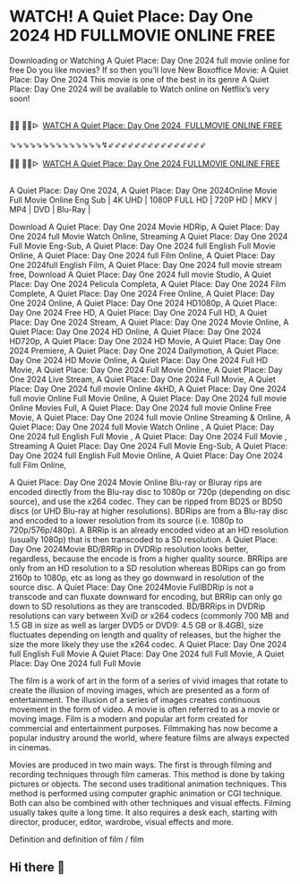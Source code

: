 WATCH! A Quiet Place: Day One 2024 HD FULLMOVIE ONLINE FREE
=
Downloading or Watching A Quiet Place: Day One 2024 full movie online for free Do you like movies? If so then you’ll love New Boxoffice Movie: A Quiet Place: Day One 2024 This movie is one of the best in its genre A Quiet Place: Day One 2024 will be available to Watch online on Netflix’s very soon!

<div><br /></div><div>🔴🔴 🔴🔴ᐅ&nbsp;&nbsp;<a href="https://t.co/TaWzc8rIQr">WATCH A Quiet Place: Day One 2024&nbsp; FULLMOVIE ONLINE FREE</a></div><div><br /></div><div><div>⇘⇘⇘⇘⇘⇘⇘⇘⇘⇘⇘⇘⇘⇘↯⇙⇙⇙⇙⇙⇙⇙⇙⇙⇙⇙⇙⇙⇙⇙</div></div><div><br /></div><div><div><div>🔴🔴 🔴🔴ᐅ&nbsp;&nbsp;<a href="https://t.co/E7Uyu5HSBd">WATCH A Quiet Place: Day One 2024 FULLMOVIE ONLINE FREE</a></div></div></div><div><br /></div>

A Quiet Place: Day One 2024, A Quiet Place: Day One 2024Online Movie Full Movie Online Eng Sub
| 4K UHD | 1080P FULL HD | 720P HD | MKV | MP4 | DVD | Blu-Ray |

Download A Quiet Place: Day One 2024 Movie HDRip,
A Quiet Place: Day One 2024 full Movie Watch Online,
Streaming A Quiet Place: Day One 2024 Full Movie Eng-Sub,
A Quiet Place: Day One 2024 full English Full Movie Online,
A Quiet Place: Day One 2024 full Film Online,
A Quiet Place: Day One 2024full English Film,
A Quiet Place: Day One 2024 full movie stream free,
Download A Quiet Place: Day One 2024 full movie Studio,
A Quiet Place: Day One 2024 Pelicula Completa,
A Quiet Place: Day One 2024 Film Complete,
A Quiet Place: Day One 2024 Free Online,
A Quiet Place: Day One 2024 Online,
A Quiet Place: Day One 2024 HD1080p,
A Quiet Place: Day One 2024 Free HD,
A Quiet Place: Day One 2024 Full HD,
A Quiet Place: Day One 2024 Stream,
A Quiet Place: Day One 2024 Movie Online,
A Quiet Place: Day One 2024 HD Online,
A Quiet Place: Day One 2024 HD720p,
A Quiet Place: Day One 2024 HD Movie,
A Quiet Place: Day One 2024 Premiere,
A Quiet Place: Day One 2024 Dailymotion,
A Quiet Place: Day One 2024 HD Movie Online,
A Quiet Place: Day One 2024 Full HD Movie,
A Quiet Place: Day One 2024 Full Movie Online,
A Quiet Place: Day One 2024 Live Stream,
A Quiet Place: Day One 2024 Full Movie,
A Quiet Place: Day One 2024 full movie Online 4kHD,
A Quiet Place: Day One 2024 full movie Online Full Movie Online,
A Quiet Place: Day One 2024 full movie Online Movies Full,
A Quiet Place: Day One 2024 full movie Online Free Movie,
A Quiet Place: Day One 2024 full movie Online Streaming & Online,
A Quiet Place: Day One 2024 full Movie Watch Online ,
A Quiet Place: Day One 2024 full English Full Movie ,
A Quiet Place: Day One 2024 Full Movie ,
Streaming A Quiet Place: Day One 2024 Full Movie Eng-Sub,
A Quiet Place: Day One 2024 full English Full Movie Online,
A Quiet Place: Day One 2024 full Film Online,


A Quiet Place: Day One 2024 Movie Online Blu-ray or Bluray rips are encoded directly from the Blu-ray disc to 1080p or 720p (depending on disc source), and use the x264 codec. They can be ripped from BD25 or BD50 discs (or UHD Blu-ray at higher resolutions). BDRips are from a Blu-ray disc and encoded to a lower resolution from its source (i.e. 1080p to 720p/576p/480p). A BRRip is an already encoded video at an HD resolution (usually 1080p) that is then transcoded to a SD resolution. A Quiet Place: Day One 2024Movie BD/BRRip in DVDRip resolution looks better, regardless, because the encode is from a higher quality source. BRRips are only from an HD resolution to a SD resolution whereas BDRips can go from 2160p to 1080p, etc as long as they go downward in resolution of the source disc. A Quiet Place: Day One 2024Movie FullBDRip is not a transcode and can fluxate downward for encoding, but BRRip can only go down to SD resolutions as they are transcoded. BD/BRRips in DVDRip resolutions can vary between XviD or x264 codecs (commonly 700 MB and 1.5 GB in size as well as larger DVD5 or DVD9: 4.5 GB or 8.4GB), size fluctuates depending on length and quality of releases, but the higher the size the more likely they use the x264 codec. 
A Quiet Place: Day One 2024 full English Full Movie A Quiet Place: Day One 2024 full Full Movie, A Quiet Place: Day One 2024 full Full Movie 

The film is a work of art in the form of a series of vivid images that rotate to create the illusion of moving images, which are presented as a form of entertainment. The illusion of a series of images creates continuous movement in the form of video. A movie is often referred to as a movie or moving image. Film is a modern and popular art form created for commercial and entertainment purposes. Filmmaking has now become a popular industry around the world, where feature films are always expected in cinemas.

Movies are produced in two main ways. The first is through filming and recording techniques through film cameras. This method is done by taking pictures or objects. The second uses traditional animation techniques. This method is performed using computer graphic animation or CGI technique. Both can also be combined with other techniques and visual effects. Filming usually takes quite a long time. It also requires a desk each, starting with director, producer, editor, wardrobe, visual effects and more.

Definition and definition of film / film
## Hi there 👋

<!--

**Here are some ideas to get you started:**

🙋‍♀️ A short introduction - what is your organization all about?
🌈 Contribution guidelines - how can the community get involved?
👩‍💻 Useful resources - where can the community find your docs? Is there anything else the community should know?
🍿 Fun facts - what does your team eat for breakfast?
🧙 Remember, you can do mighty things with the power of [Markdown](https://docs.github.com/github/writing-on-github/getting-started-with-writing-and-formatting-on-github/basic-writing-and-formatting-syntax)
-->
